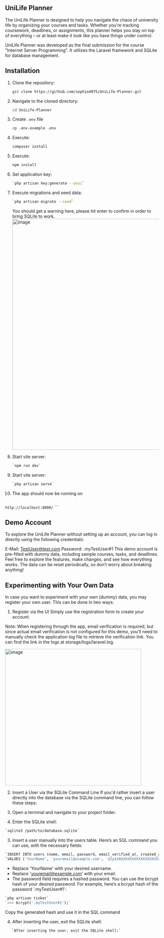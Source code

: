 ## UniLife Planner 

The UniLife Planner is designed to help you navigate the chaos of university life by organizing your courses and tasks. Whether you're tracking coursework, deadlines, or assignments, this planner helps you stay on top of everything – or at least make it look like you have things under control.

UniLife Planner was developed as the final submission for the course "Internet Server Programming". It utilizes the Laravel framework and SQLite for database management.

## Installation

1. Clone the repository:

   ```bash
   git clone https://github.com/sophie4075/UniLife-Planner.git
   
3. Navigate to the cloned directory:

   ```bash
   cd UniLife-Planner
   
5. Create `.env` file

   ```bash
   cp .env.example .env

7. Execute:

   ```bash
   composer install
   ```

9. Execute:

   ```bash
   npm install
   ```

5. Set application key:

   ```bash
   `php artisan key:generate --ansi`
   ```

5. Execute migrations and seed data:
    ```bash
   `php artisan migrate --seed`
    ```

    You should get a warning here, please hit enter to confirm in order to bring SQLite to work.
    <img width="754" alt="image" src="https://github.com/user-attachments/assets/70f06d42-dd11-4b52-95ed-9f9b15e1ac91">

6. Start vite server:

   ```bash
   `npm run dev`
   ```
    
8. Start vite server:

   ```bash
   `php artisan serve`
   ```

10. The app should now be running on
   
    ```bash
   `http://localhost:8000/`
     ```


## Demo Account

To explore the UniLife Planner without setting up an account, you can log in directly using the following credentials:

E-Mail: TestUser@test.com
Password: .myTestUser#1
This demo account is pre-filled with dummy data, including sample courses, tasks, and deadlines. Feel free to explore the features, make changes, and see how everything works. The data can be reset periodically, so don’t worry about breaking anything!


## Experimenting with Your Own Data
In case you want to experiment with your own (dummy) data, you may register your own user. This can be done in two ways:

1. Register via the UI
Simply use the registration form to create your account.

Note: When registering through the app, email verification is required, but since actual email verification is not configured for this demo, you’ll need to manually check the application log file to retrieve the verification link. You can find the link in the logs at storage/logs/laravel.log.

<img width="446" alt="image" src="https://github.com/user-attachments/assets/99fa1787-893a-41ee-ac09-fd2b299713e8">


2. Insert a User via the SQLite Command Line
If you'd rather insert a user directly into the database via the SQLite command line, you can follow these steps:

1. Open a terminal and navigate to your project folder.

2. Enter the SQLite shell:

```bash
`sqlite3 /path/to/database.sqlite`
```
   
3. Insert a user manually into the users table. Here’s an SQL command you can use, with the necessary fields:

```bash
`INSERT INTO users (name, email, password, email_verified_at, created_at, updated_at)`
`VALUES ('YourName', 'youremail@example.com', '$2y$10$XXXXXXXXXXXXXXXXXXXXXXXXXX', datetime('now'), datetime('now'), datetime('now'));`
```

- Replace 'YourName' with your desired username.
- Replace 'youremail@example.com' with your email.
- The password field requires a hashed password. You can use the bcrypt hash of your desired password. For example, here’s a bcrypt hash of the password '.myTestUser#1':

```bash
`php artisan tinker`
`>>> bcrypt('.myTestUser#1');`
```
Copy the generated hash and use it in the SQL command

4. After inserting the user, exit the SQLite shell:
```bash
   `After inserting the user, exit the SQLite shell:`
```
   

